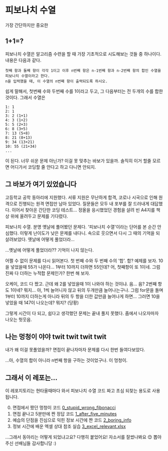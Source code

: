 # 피보나치 수열
가장 간단하지만 중요한

## 1+1=?
피보나치 수열은 알고리즘 수련을 할 때 가장 기초적으로 시도해보는 것들 중 하나이다. 내용은 다음과 같다.

```
첫째 항과 둘째 항이 각각 1이고 이후 n번째 항은 n-1번째 항과 n-2번째 항의 합인 수열을 피보나치 수열이라고 한다.
n을 입력했을 때, 이 수열의 n번째 항이 출력되도록 하시오.
```

쉽게 말해서, 첫번째 수와 두번째 수를 1이라고 두고, 그 다음부터는 전 두개의 수를 합한 것이다. 그래서 수열은
```
1: 1
2: 1
3: 2 (1+1)
4: 3 (1+2)
5: 5 (2+3)
6: 8 (3+5)
7: 13 (5+8)
8: 21 (8+13)
9: 34 (13+21)
10: 55 (21+34)
...
```
이 된다. 너무 쉬운 문제 아닌가? 이걸 못 맞추는 바보가 있을까. 솔직히 이거 할줄 모르면 어디가서 코딩할 줄 안다고 하고 다니면 안되지.

## 그 바보가 여기 있었습니다
고등학교 공학 동아리에 지원했다. 서류 지원은 무난하게 합격, 코로나 시국으로 인해 원격으로 진행되는 원격 면접만 남아 있었다. 질문들은 모두 내 포부를 잘 드러내게 대답했다. 이어서 찾아온 간단한 코딩 테스트... 정올을 응시했었던 경험을 살려 빈 A4지를 책상 위에 올려두고 문제를 기다렸다.

피보나치 수열. 분명 옛날에 풀어봤던 문제다. '피보나치 수열'이라는 단어를 본 순간 안심했다. 이렇게 난이도가 낮은 문제를 내다니. 속으로 웃으면서 다시 그 때의 기억을 되살려보았다. 옛날에 어떻게 풀었더라...

...옛날에 어떻게 풀었더라?? 기억이 나지 않는다.

어쩔 수 없이 문제를 다시 읽어본다. 첫 번째 수와 두 번째 수의 '합'. 합? 예제를 보자. 10을 넣었을때 55가 나온다... 1부터 10까지 더하면 55인데? 어, 첫째항이 또 1이네. 그럼 진짜 다 더하는 누적합 문제인가? 한번 해 보자.

오케이, 코드 다 짰고. 근데 왜 2를 넣었을때 1이 나와야 하는 것이냐. 음... 음? 2번째 항도 1이네? 뭐지... 아, 1씩 늘어니자 않고 뒤의 두개만큼 늘어나는구나. 그럼 for문을 돌며 1부터 10까지 더하는게 아니라 뒤의 두 항을 더한 값만큼 늘어나게 하면... 그러면 10을 넣었을 때 147이 나오는데? 뭐지? (당황)

그렇게 시간이 다 되고, 쉽다고 생각했던 문제는 끝내 풀지 못했다. 줌에서 나오자마자 나오는 헛웃음.

##  나는 멍청이 야야 twit twit twit twit
내가 왜 이걸 못풀었을까? 면접이 끝나자마자 문제를 다시 한번 들여다보았다.

...아, 수열의 합이 아니라 n번째 항을 구하는 것이었구나. 이 멍청이.

## 그래서 이 레포는...
이 레포지토리는 현타올때마다 와서 피보나치 수열 코드 짜고 초심 되찾는 용도로 사용됩니다.

0. 면접에서 짰던 멍청이 코드 [0_stupid_wrong_fibonacci](0_stupid_wrong_fibonacci/0_stupid_wrong_fibonacci.c)
1. 면접 끝나고 5분만에 짠 정답 코드 [1_after_five_minutes](1_after_five_minutes/1_after_five_minutes.c)
2. 예습의 단점을 진심으로 익힌 정보 시간에 짠 코드 [2_boring_info](2_boring_info.py)
3. 정보 시간에 배운 엑셀 상대 참조 실습 [3_excel_relevant.xlsx](3_excel_relevant.xlsx)

...그래서 동아리는 어떻게 되었냐고요? 다행히 붙었어요! 자소서를 잘썼나봐요 😊 뽑아주신 선배님들 감사합니당 :)
